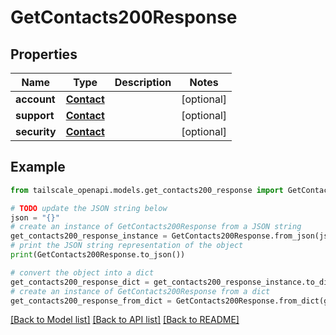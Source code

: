 # GetContacts200Response


## Properties

Name | Type | Description | Notes
------------ | ------------- | ------------- | -------------
**account** | [**Contact**](Contact.md) |  | [optional] 
**support** | [**Contact**](Contact.md) |  | [optional] 
**security** | [**Contact**](Contact.md) |  | [optional] 

## Example

```python
from tailscale_openapi.models.get_contacts200_response import GetContacts200Response

# TODO update the JSON string below
json = "{}"
# create an instance of GetContacts200Response from a JSON string
get_contacts200_response_instance = GetContacts200Response.from_json(json)
# print the JSON string representation of the object
print(GetContacts200Response.to_json())

# convert the object into a dict
get_contacts200_response_dict = get_contacts200_response_instance.to_dict()
# create an instance of GetContacts200Response from a dict
get_contacts200_response_from_dict = GetContacts200Response.from_dict(get_contacts200_response_dict)
```
[[Back to Model list]](../README.md#documentation-for-models) [[Back to API list]](../README.md#documentation-for-api-endpoints) [[Back to README]](../README.md)


